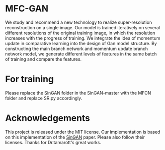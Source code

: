 # MFC-GAN
We study and recommend a new technology to realize super-resolution reconstruction on a single image. Our model is trained iteratively on several different resolutions of the original training image, in which the resolution increases with the progress of training. We integrate the idea of momentum update in comparative learning into the design of Gan model structure. By constructing the main branch network and momentum update branch network model, we generate different levels of features in the same batch of training and compare the features.
# For training
Please replace the SinGAN folder in the SinGAN-master with the MFCN folder and replace SR.py accordingly.
# Acknowledgements
This project is released under the MIT license. Our implementation is based on this implementation of the [SinGAN](https://github.com/tamarott/SinGAN) paper. Please also follow their licenses. Thanks for Dr.tamarott's great works.
